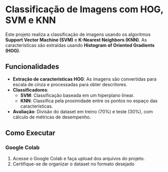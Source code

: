 # Classificação de Imagens com HOG, SVM e KNN

Este projeto realiza a classificação de imagens usando os algoritmos **Support Vector Machine (SVM)** e **K-Nearest Neighbors (KNN)**. As características são extraídas usando **Histogram of Oriented Gradients (HOG)**.

## Funcionalidades

- **Extração de características HOG**: As imagens são convertidas para escala de cinza e processadas para obter descritores.
- **Classificadores**:
  - **SVM**: Classificação baseada em um hiperplano linear.
  - **KNN**: Classifica pela proximidade entre os pontos no espaço das características.
- **Avaliação**: Divisão do dataset em treino (70%) e teste (30%), com cálculo de métricas de desempenho.

## Como Executar

### Google Colab
1. Acesse o Google Colab e faça upload dos arquivos do projeto.
2. Certifique-se de organizar o dataset no formato desejado
